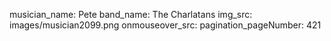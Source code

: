 musician_name: Pete
band_name: The Charlatans
img_src: images/musician2099.png
onmouseover_src: 
pagination_pageNumber: 421